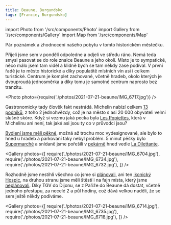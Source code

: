 ```yaml
---
title: Beaune, Burgundsko
tags: [Francie, Burgundsko]
---
```


import Photo from '/src/components/Photo'
import Gallery from '/src/components/Gallery'
import Map from '/src/components/Map'

Pár poznámek a zhodnocení našeho pobytu v tomto historickém městečku.

<!-- truncate -->

Přijeli jsme sem v pondělí odpoledne a odjeli ve středu ráno. Nemá teda smysl pasovat se do role znalce Beaune a jeho okolí. Místo je to sympatické, něco málo jsem tam viděl a klidně bych se tam někdy zase podíval. V první řadě je to město historické a díky populatitě místních vín asi i celkem turistické. Centrum je komplet zachované, včetně hradeb, okolo kterých je dvouproudá jednosměrka a díky tomu je samotné centrum naprosto bez tranzitu.

<Photo photo={require('./photos/2021-07-21-beaune/IMG_6717.jpg')} />

Gastronomicky tady člověk fakt nestrádá. Michelin nabízí celkem [13 podniků](https://guide.michelin.com/en/fr/bourgogne-franche-comte/beaune/restaurants), z toho 2 jednohvězdy, což je na město s asi 20&nbsp;000 obyvateli velmi slušné skóre. Když si vezmu jaká pecka byla [Les Popiettes](/2021/07/19/les-popiettes), která v Michelinu ani není, tak jaké asi jsou ty co v průvodci jsou?

[Bydlení jsme měli pěkné](https://www.airbnb.cz/rooms/42022000), možná až trochu moc vydesignované, ale bylo to hned u hradeb a parkování taky nebyl problém. 5 minut pěšky bylo [Supermarché](https://goo.gl/maps/9cdaiBGxDvr73g1HA) a snídaně jsme pořešili v [pekárně](https://goo.gl/maps/JRsJ73EJmyQmjNYj6) hned vedle [La Dilettante](/2021/07/19/la-dilettante).

<Gallery photos={[
require('./photos/2021-07-21-beaune/IMG_6704.jpg'),
require('./photos/2021-07-21-beaune/IMG_6734.jpg'),
require('./photos/2021-07-21-beaune/IMG_6732.jpg'),
]} />

Rozhodně jsme nestihli všechno co jsme si [plánovali](/2021/07/17/priprava-na-tour-de-france#burgundsko), ani ten [ikonický Hospic](https://goo.gl/maps/CEXJb8qq28fZYyJD6), na druhou stranu jsme měli štěstí i na fajn místa, který jsme [neplánovali](/tags/burgundsko). Díky TGV do Dijonu, se z Pařiže do Beaune dá dostat, včetně jednoho přestupu, za necelé 2 a půl hodiny, což dává velkou naděli, že se sem ještě někdy podíváme.

<Gallery photos={[
require('./photos/2021-07-21-beaune/IMG_6714.jpg'),
require('./photos/2021-07-21-beaune/IMG_6735.jpg'),
require('./photos/2021-07-21-beaune/IMG_6718.jpg'),
]} />

<Map src="https://www.google.com/maps/embed?pb=!1m18!1m12!1m3!1d87029.25669272008!2d4.772090791000536!3d47.02719464901556!2m3!1f0!2f0!3f0!3m2!1i1024!2i768!4f13.1!3m3!1m2!1s0x47f2f344cd583ffb%3A0xba8cf496643eff53!2s21200%20Beaune%2C%20France!5e0!3m2!1sen!2scz!4v1628410275976!5m2!1sen!2scz" />
